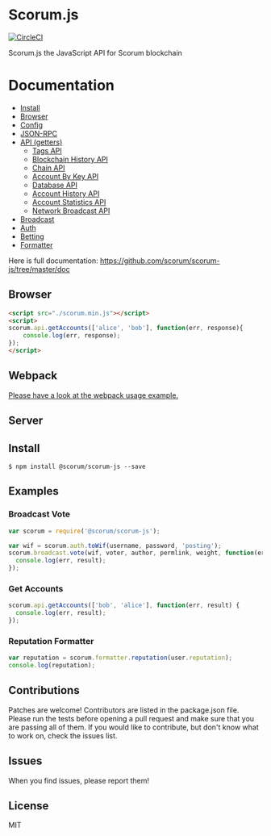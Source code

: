 # Scorum.js

[![CircleCI](https://circleci.com/gh/scorum/scorum-js.svg?style=svg)](https://circleci.com/gh/scorum/scorum-js)

Scorum.js the JavaScript API for Scorum blockchain

# Documentation

* [Install](https://github.com/scorum/scorum-js/tree/master/doc#install)
* [Browser](https://github.com/scorum/scorum-js/tree/master/doc#browser)
* [Config](https://github.com/scorum/scorum-js/tree/master/doc#config)
* [JSON-RPC](https://github.com/scorum/scorum-js/tree/master/doc#json-rpc)
* [API (getters)](https://github.com/scorum/scorum-js/tree/master/doc#api)
  * [Tags API](https://github.com/scorum/scorum-js/tree/master/doc#tags-api)
  * [Blockchain History API](https://github.com/scorum/scorum-js/tree/master/doc#blockchain-history-api)
  * [Chain API](https://github.com/scorum/scorum-js/tree/master/doc#chain-api)
  * [Account By Key API](https://github.com/scorum/scorum-js/tree/master/doc#account-by-key-api)
  * [Database API](https://github.com/scorum/scorum-js/tree/master/doc#database-api)
  * [Account History API](https://github.com/scorum/scorum-js/tree/master/doc#account-history-api)
  * [Account Statistics API](https://github.com/scorum/scorum-js/tree/master/doc#account-statistics-api)
  * [Network Broadcast API](https://github.com/scorum/scorum-js/tree/master/doc#network-broadcast-api)
* [Broadcast](https://github.com/scorum/scorum-js/tree/master/doc#broadcast)
* [Auth](https://github.com/scorum/scorum-js/tree/master/doc#auth)
* [Betting](https://github.com/scorum/scorum-js/tree/master/doc#betting)
* [Formatter](https://github.com/scorum/scorum-js/tree/master/doc#formatter)

Here is full documentation:
https://github.com/scorum/scorum-js/tree/master/doc

## Browser

```html
<script src="./scorum.min.js"></script>
<script>
scorum.api.getAccounts(['alice', 'bob'], function(err, response){
    console.log(err, response);
});
</script>
```

## Webpack

[Please have a look at the webpack usage example.](https://github.com/scorum/scorum-js/blob/master/examples/webpack-example)

## Server

## Install

```
$ npm install @scorum/scorum-js --save
```

## Examples

### Broadcast Vote

```js
var scorum = require('@scorum/scorum-js');

var wif = scorum.auth.toWif(username, password, 'posting');
scorum.broadcast.vote(wif, voter, author, permlink, weight, function(err, result) {
  console.log(err, result);
});
```

### Get Accounts

```js
scorum.api.getAccounts(['bob', 'alice'], function(err, result) {
  console.log(err, result);
});
```

### Reputation Formatter

```js
var reputation = scorum.formatter.reputation(user.reputation);
console.log(reputation);
```

## Contributions

Patches are welcome! Contributors are listed in the package.json file. Please run the tests before opening a pull request and make sure that you are passing all of them. If you would like to contribute, but don't know what to work on, check the issues list.

## Issues

When you find issues, please report them!

## License

MIT
